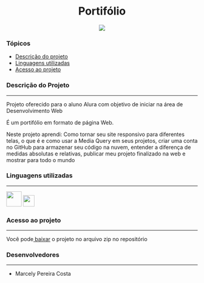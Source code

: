 <h1 align="center">Portifólio</h1>

<p align="center"><img src="http://img.shields.io/static/v1?label=STATUS&message=EM%20DESENVOLVIMENTO&color=GREEN&style=for-the-badge"/></p>

<h3>Tópicos</h3>
<ul>
    <li><a href="#descricao">Descrição do projeto</a></li>
    <li><a href="#linguagens">Linguagens utilizadas</a></li>
    <li><a href="#acesso">Acesso ao projeto</a></li>
</ul>

<h3 id="descricao">Descrição do Projeto</h3>
<hr>
<p>Projeto oferecido para o aluno Alura com objetivo de iniciar na área de Desenvolvimento Web</p>
<p>É um portifólio em formato de página Web.</p>
<p>Neste projeto aprendi: Como tornar seu site responsivo para diferentes telas, o que é e como usar a Media Query em seus projetos, criar uma conta no GitHub para armazenar seu código na nuvem, entender a diferença de medidas absolutas e relativas, publicar meu projeto finalizado na web e mostrar para todo o mundo</p>

<h3 id="linguagens">Linguagens utilizadas</h3>
<hr>
<div>
  <img height="40" width="40" src="https://cdn.jsdelivr.net/gh/devicons/devicon/icons/html5/html5-original-wordmark.svg"/>
  <img height="30" width="30" src="https://cdn.jsdelivr.net/gh/devicons/devicon/icons/css3/css3-original-wordmark.svg" />
</div>

<h3 id="acesso">Acesso ao projeto</h3>
<hr>
<p>Você pode<a href="https://github.com/marcelypcosta/Projeto-PaginaPortifolio"> baixar</a> o projeto no arquivo zip no repositório</p>

<h3 id="desenvolvedores">Desenvolvedores</h3>
<hr>
<ul>
  <li>Marcely Pereira Costa</li>
</ul>
